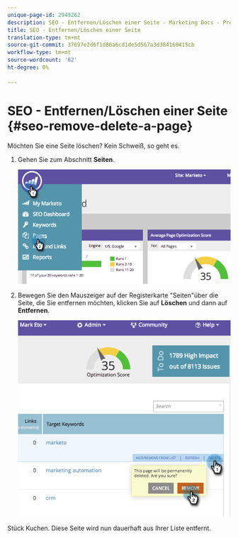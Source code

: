 ```yaml
---
unique-page-id: 2949262
description: SEO - Entfernen/Löschen einer Seite - Marketing Docs - Produktdokumentation
title: SEO - Entfernen/Löschen einer Seite
translation-type: tm+mt
source-git-commit: 37697e2d6f1d86a6cd1de5d567a3d384160415cb
workflow-type: tm+mt
source-wordcount: '62'
ht-degree: 0%

---
```



# SEO - Entfernen/Löschen einer Seite {#seo-remove-delete-a-page}

Möchten Sie eine Seite löschen? Kein Schweiß, so geht es.

1. Gehen Sie zum Abschnitt **Seiten**.

   ![](assets/image2014-9-18-13-3a58-3a33.png)

1. Bewegen Sie den Mauszeiger auf der Registerkarte &quot;Seiten&quot;über die Seite, die Sie entfernen möchten, klicken Sie auf **Löschen** und dann auf **Entfernen**.

   ![](assets/image2014-9-18-13-3a58-3a39.png)

Stück Kuchen. Diese Seite wird nun dauerhaft aus Ihrer Liste entfernt.
